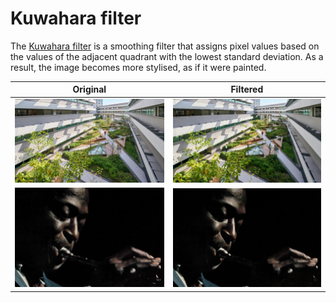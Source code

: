 # Kuwahara filter

The [Kuwahara filter](https://en.wikipedia.org/wiki/Kuwahara_filter) is a smoothing filter that assigns pixel values based on the values of the adjacent quadrant with the lowest standard deviation. As a result, the image becomes more stylised, as if it were painted.

Original                 | Filtered
-------------------------|------------------------------------
![original](../img5.jpg) | ![filtered](./generalized/img5.jpg)
![original](../img7.jpg) | ![filtered](./normal/img7.jpg)